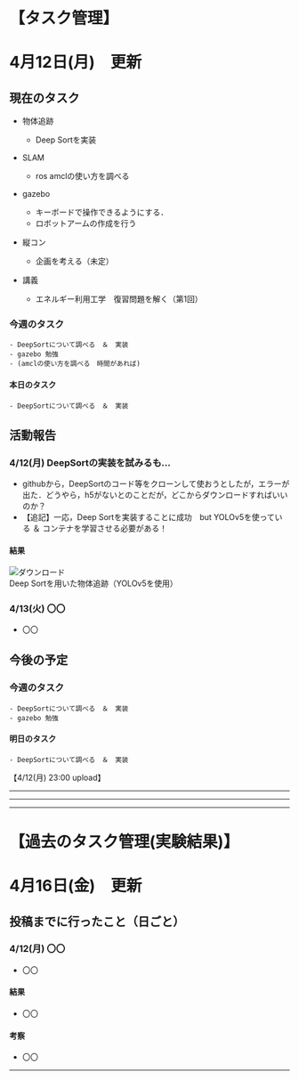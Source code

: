 # 【タスク管理】
# 4月12日(月)　更新

## 現在のタスク
- 物体追跡
  - Deep Sortを実装
  

- SLAM
  - ros amclの使い方を調べる
  

- gazebo
  - キーボードで操作できるようにする．
  - ロボットアームの作成を行う
  
  
- 縦コン
  - 企画を考える（未定）
  
 

- 講義
  - エネルギー利用工学　復習問題を解く（第1回）
   
   
   
### 今週のタスク

    - DeepSortについて調べる　＆　実装
    - gazebo 勉強
    - (amclの使い方を調べる　時間があれば)
    

#### 本日のタスク

    - DeepSortについて調べる　＆　実装
    
 
 
 
   
## 活動報告
### 4/12(月) DeepSortの実装を試みるも...
- githubから，DeepSortのコード等をクローンして使おうとしたが，エラーが出た．どうやら，h5がないとのことだが，どこからダウンロードすればいいのか？
- 【追記】一応，Deep Sortを実装することに成功　but YOLOv5を使っている ＆ コンテナを学習させる必要がある！

#### 結果
![ダウンロード](https://user-images.githubusercontent.com/82224433/114426984-9429eb00-9bf5-11eb-814e-621b4c459bb0.gif)<br>Deep Sortを用いた物体追跡（YOLOv5を使用）


### 4/13(火) 〇〇
- 〇〇



## 今後の予定
### 今週のタスク

    - DeepSortについて調べる　＆　実装
    - gazebo 勉強
    
    
#### 明日のタスク
    
    - DeepSortについて調べる　＆　実装
    


【4/12(月) 23:00 upload】

-----------------------------------------------------
-----------------------------------------------------
-----------------------------------------------------

# 【過去のタスク管理(実験結果)】

# 4月16日(金)　更新

## 投稿までに行ったこと（日ごと）
### 4/12(月) 〇〇
- 〇〇

#### 結果
- 〇〇

#### 考察
- 〇〇


-----------------------------------------------------

